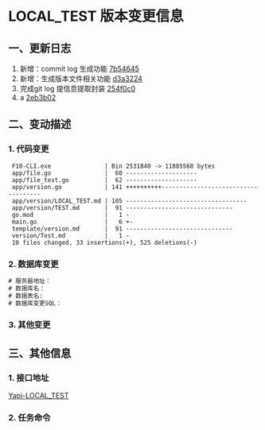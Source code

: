 # LOCAL_TEST 版本变更信息 

## 一、更新日志

<!--简要描述本次修改影响了哪些功能，如新增XX功能，优化XX功能的XX问题等-->

<!--以下信息提取自 Commit Log -->
1. 新增：commit log 生成功能 [7b54645]()
2. 新增：生成版本文件相关功能 [d3a3224]()
3. 完成git log 提信息提取封装 [254f0c0]()
4. a [2eb3b02]()


<!--more-->
## 二、变动描述

### 1. 代码变更

<!--本次修改影响了哪些代码，由程序自动统计生成-->
```
 F10-CLI.exe               | Bin 2531840 -> 11885568 bytes
 app/file.go               |  60 --------------------
 app/file_test.go          |  62 --------------------
 app/version.go            | 141 ++++++++++------------------------------------
 app/version/LOCAL_TEST.md | 105 ----------------------------------
 app/version/TEST.md       |  91 ------------------------------
 go.mod                    |   1 -
 main.go                   |   6 +-
 template/version.md       |  91 ------------------------------
 version/Test.md           |   1 -
 10 files changed, 33 insertions(+), 525 deletions(-)

```

### 2. 数据库变更

<!--需要对数据库做那些修改，将SQL写在下方代码区，没有写则无-->
```SQL
# 服务器地址：
# 数据库名：
# 数据表名:
# 数据库变更SQL：

```

### 3. 其他变更

<!-- 配置文件，环境变量，容器平台配置，数据更新依赖等等其他变更请记录在这里-->


## 三、其他信息

### 1. 接口地址

<!--如果接口已上传到yapi,直接填写yapi地址即可-->
[Yapi-LOCAL_TEST]()

### 2. 任务命令

<!--请输入本次功能所需脚本的执行命令-->
```shell

```